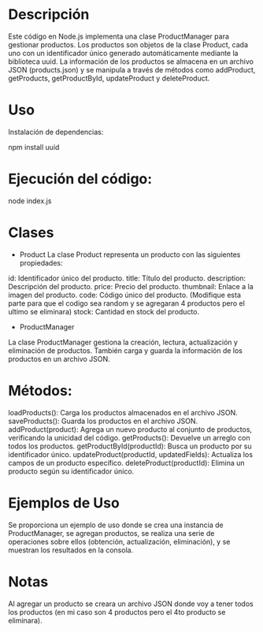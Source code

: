 # Descripción
Este código en Node.js implementa una clase ProductManager para gestionar productos. Los productos son objetos de la clase Product, cada uno con un identificador único generado automáticamente mediante la biblioteca uuid. La información de los productos se almacena en un archivo JSON (products.json) y se manipula a través de métodos como addProduct, getProducts, getProductById, updateProduct y deleteProduct.

# Uso
Instalación de dependencias:


npm install uuid

# Ejecución del código:

node index.js

# Clases
* Product
La clase Product representa un producto con las siguientes propiedades:

id: Identificador único del producto.
title: Título del producto.
description: Descripción del producto.
price: Precio del producto.
thumbnail: Enlace a la imagen del producto.
code: Código único del producto. (Modifique esta parte para que el codigo sea random y se agregaran 4 productos pero el ultimo se eliminara)
stock: Cantidad en stock del producto.

* ProductManager

La clase ProductManager gestiona la creación, lectura, actualización y eliminación de productos. También carga y guarda la información de los productos en un archivo JSON.

# Métodos:

loadProducts(): Carga los productos almacenados en el archivo JSON.
saveProducts(): Guarda los productos en el archivo JSON.
addProduct(product): Agrega un nuevo producto al conjunto de productos, verificando la unicidad del código.
getProducts(): Devuelve un arreglo con todos los productos.
getProductById(productId): Busca un producto por su identificador único.
updateProduct(productId, updatedFields): Actualiza los campos de un producto específico.
deleteProduct(productId): Elimina un producto según su identificador único.

# Ejemplos de Uso
Se proporciona un ejemplo de uso donde se crea una instancia de ProductManager, se agregan productos, se realiza una serie de operaciones sobre ellos (obtención, actualización, eliminación), y se muestran los resultados en la consola.

# Notas
Al agregar un producto se creara un archivo JSON donde voy a tener todos los productos (en mi caso son 4 productos pero el 4to producto se eliminara).




